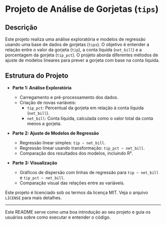 # Projeto de Análise de Gorjetas (`tips`)

## Descrição

Este projeto realiza uma análise exploratória e modelos de regressão usando uma base de dados de gorjetas (`tips`). O objetivo é entender a relação entre o valor da gorjeta (`tip`), a conta líquida (`net_bill`) e a porcentagem da gorjeta (`tip_pct`). O projeto aborda diferentes métodos de ajuste de modelos lineares para prever a gorjeta com base na conta líquida.

## Estrutura do Projeto

- **Parte 1: Análise Exploratória**
  - Carregamento e pré-processamento dos dados.
  - Criação de novas variáveis:
    - `tip_pct`: Percentual da gorjeta em relação à conta líquida (`net_bill`).
    - `net_bill`: Conta líquida, calculada como o valor total da conta menos a gorjeta.

- **Parte 2: Ajuste de Modelos de Regressão**
  - Regressão linear simples: `tip ~ net_bill`.
  - Regressão linear usando transformação: `tip_pct ~ net_bill`.
  - Comparação dos resultados dos modelos, incluindo R².

- **Parte 3: Visualização**
  - Gráficos de dispersão com linhas de regressão para `tip ~ net_bill` e `tip_pct ~ net_bill`.
  - Comparação visual das relações entre as variáveis.


Este projeto é licenciado sob os termos da licença MIT. Veja o arquivo `LICENSE` para mais detalhes.

---

Este README serve como uma boa introdução ao seu projeto e guia os usuários sobre como executar e entender o código.
